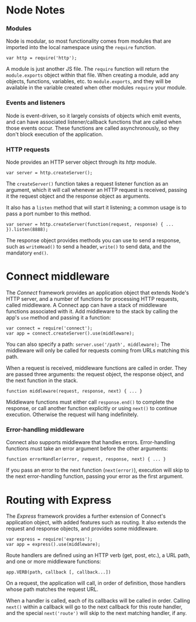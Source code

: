 # Node Notes

### Modules

Node is modular, so most functionality comes from modules that are imported
into the local namespace using the `require` function.

`var http = require('http');`

A module is just another JS file. The `require` function will return
the `module.exports` object within that file.
When creating a module, add any objects, functions, variables, etc. to `module.exports`,
and they will be available in the variable created when other modules `require` your module.


### Events and listeners

Node is event-driven, so it largely consists of objects which emit events,
and can have associated listener/callback functions that are called when those events occur.
These functions are called asynchronously, so they don't block execution of the application.


### HTTP requests

Node provides an HTTP server object through its *http* module.

`var server = http.createServer();`

The `createServer()` function takes a request listener function as an argument,
which it will call whenever an HTTP request is received, passing it the request object
and the response object as arguments.

It also has a `listen` method that will start it listening;
a common usage is to pass a port number to this method.

`var server = http.createServer(function(request, response) { ... }).listen(8888);`

The response object provides methods you can use to send a response,
such as `writeHead()` to send a header, `write()` to send data, and the mandatory `end()`.


# Connect middleware

The *Connect* framework provides an application object that extends Node's HTTP server,
and a number of functions for processing HTTP requests, called middleware.
A Connect app can have a stack of middleware functions associated with it.
Add middleware to the stack by calling the app's `use` method and passing it a function:

```
var connect = require('connect');
var app = connect.createServer().use(middleware);
```

You can also specify a path: `server.use('/path', middleware);`
The middleware will only be called for requests coming from URLs matching this path.

When a request is received, middleware functions are called in order.
They are passed three arguments:
the request object, the response object, and the next function in the stack.

`function middleware(request, response, next) { ... }`

Middleware functions must either call `response.end()` to complete the response,
or call another function explicitly or using `next()` to continue execution.
Otherwise the request will hang indefinitely.


### Error-handling middleware

Connect also supports middleware that handles errors.
Error-handling functions must take an error argument before the other arguments:

`function errorHandler(error, request, response, next) { ... }`

If you pass an error to the next function (`next(error)`), execution will skip to
the next error-handling function, passing your error as the first argument.


# Routing with Express

The *Express* framework provides a further extension of Connect's application object,
with added features such as routing.
It also extends the request and response objects, and provides some middleware.

```
var express = require('express');
var app = express().use(middleware);
```

Route handlers are defined using an HTTP verb (get, post, etc.),
a URL path, and one or more middleware functions:

`app.VERB(path, callback [, callback...])`

On a request, the application will call, in order of definition,
those handlers whose path matches the request URL.

When a handler is called, each of its callbacks will be called in order.
Calling `next()` within a callback will go to the next callback for this route handler,
and the special `next('route')` will skip to the next matching handler, if any.





